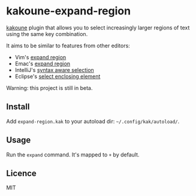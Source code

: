 # kakoune-expand-region

[kakoune](http://kakoune.org) plugin that allows you to select increasingly larger regions of text using the same key combination.

It aims to be similar to features from other editors:

- Vim's [expand region](https://github.com/terryma/vim-expand-region)
- Emac's [expand region](https://github.com/magnars/expand-region.el)
- IntelliJ's [syntax aware selection](http://www.jetbrains.com/idea/documentation/tips/#tips_code_editing)
- Eclipse's [select enclosing element](http://stackoverflow.com/questions/4264047/intellij-ctrlw-equivalent-shortcut-in-eclipse)

Warning: this project is still in beta.

## Install

Add `expand-region.kak` to your autoload dir: `~/.config/kak/autoload/`.

## Usage

Run the `expand` command. It's mapped to `+` by default.

## Licence

MIT
